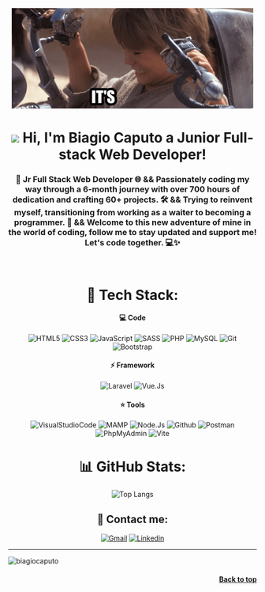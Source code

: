 <div align='center' id="readme-top">
<img src="try.gif">    
<h1>
    <img src="https://user-images.githubusercontent.com/1303154/88677602-1635ba80-d120-11ea-84d8-d263ba5fc3c0.gif" width="5%">
    Hi, I'm Biagio Caputo a Junior Full-stack Web Developer!
</h1>
<h3>
    🚀 Jr Full Stack Web Developer 🌐 && Passionately coding my way through a 6-month journey with over 700 hours of dedication and crafting 60+ projects. 🛠️ && Trying to reinvent myself, transitioning from working as a waiter to becoming a programmer. 🎨 && Welcome to this new adventure of mine in the world of coding, follow me to stay updated and support me! Let's code together. 💻✨
</h3>
</br>


# 🔮 Tech Stack:

#### 💻 Code
![HTML5](https://img.shields.io/badge/HTML5-E34F26.svg?style=for-the-badge&labelColor=black&logo=HTML5&logoColor=E34F26)
![CSS3](https://img.shields.io/badge/CSS3-1572B6.svg?style=for-the-badge&labelColor=black&logo=CSS3&logoColor=1572B6)
![JavaScript](https://img.shields.io/badge/javascript-%23323330.svg?style=for-the-badge&labelColor=black&logo=javascript&logoColor=%23F7DF1E)
![SASS](https://img.shields.io/badge/Sass-CC6699.svg?style=for-the-badge&labelColor=black&logo=Sass&logoColor=CC6699)
![PHP](https://img.shields.io/badge/PHP-777BB4.svg?style=for-the-badge&labelColor=black&logo=PHP&logoColor=777BB4)
![MySQL](https://img.shields.io/badge/MySQL-4479A1.svg?style=for-the-badge&labelColor=black&logo=MySQL&logoColor=4479A1)
![Git](https://img.shields.io/badge/Git-F05032.svg?style=for-the-badge&labelColor=black&logo=Git&logoColor=F05032)
![Bootstrap](https://img.shields.io/badge/Bootstrap-7952B3.svg?style=for-the-badge&labelColor=black&logo=Bootstrap&logoColor=7952B3)

#### ⚡ Framework
![Laravel](https://img.shields.io/badge/Laravel-FF2D20.svg?style=for-the-badge&labelColor=black&logo=Laravel&logoColor=FF2D20)
![Vue.Js](https://img.shields.io/badge/Vue.js-4FC08D.svg?style=for-the-badge&labelColor=black&logo=vuedotjs&logoColor=4FC08D)

#### ⭐ Tools
![VisualStudioCode](https://img.shields.io/badge/Visual%20Studio%20Code-007ACC.svg?style=for-the-badge&labelColor=black&logo=Visual-Studio-Code&logoColor=007ACC)
![MAMP](https://img.shields.io/badge/MAMP-02749C.svg?style=for-the-badge&labelColor=black&logo=MAMP&logoColor=02749C)
![Node.Js](https://img.shields.io/badge/Node.js-339933.svg?style=for-the-badge&labelColor=black&logo=nodedotjs&logoColor=339933)
![Github](https://img.shields.io/badge/GitHub-181717.svg?style=for-the-badge&labelColor=black&logo=GitHub&logoColor=181717)
![Postman](https://img.shields.io/badge/Postman-FF6C37.svg?style=for-the-badge&labelColor=black&logo=Postman&logoColor=FF6C37)
![PhpMyAdmin](https://img.shields.io/badge/phpMyAdmin-6C78AF.svg?style=for-the-badge&labelColor=black&logo=phpMyAdmin&logoColor=6C78AF)
![Vite](https://img.shields.io/badge/Vite-646CFF.svg?style=for-the-badge&labelColor=black&logo=Vite&logoColor=646CFF)
</br>

# 📊 GitHub Stats:
![Top Langs](https://github-readme-stats.vercel.app/api/top-langs/?username=BiagioCaputo&layout=compact&theme=react&langs_count=6)
</br>

## 📧 Contact me:
[![Gmail](https://img.shields.io/badge/Gmail-EA4335.svg?style=plastic&logo=Gmail&logoColor=white)](mailto:bia.caputo98@gmail.com)
[![Linkedin](https://img.shields.io/badge/LinkedIn-0A66C2.svg?style=plastic&logo=LinkedIn&logoColor=white)](https://www.linkedin.com/in/biagio-caputo-92570a303/)
</br>
</div>

---
<p align="left"> <img src="https://komarev.com/ghpvc/?username=biagiocaputo&label=Profile%20views&color=0e75b6&style=flat" alt="biagiocaputo" /> </p>
<h4 align="right"><a href="#readme-top">Back to top</a></h4>

